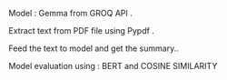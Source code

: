 Model  : Gemma from GROQ API .

Extract text from PDF file using Pypdf .

Feed the text to model and get the summary..

Model evaluation using : BERT and COSINE SIMILARITY
